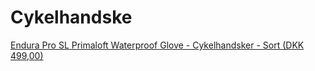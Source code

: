# Cykelhandske
[Endura Pro SL Primaloft Waterproof Glove - Cykelhandsker - Sort (DKK 499,00)](https://www.cykelpartner.dk/cykelhandsker/endura-pro-sl-primaloft-waterproof-glove---cykelhandsker---sort?var1=594338866)

<!-- {BearID:3328B3A3-CF6C-4DBB-97BA-7CA0D6804B6B-79177-0000015698F82D97} -->
